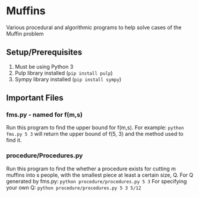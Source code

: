 # Muffins
Various procedural and algorithmic programs to help solve cases of the Muffin problem

## Setup/Prerequisites
1. Must be using Python 3
2. Pulp library installed (`pip install pulp`)
3. Sympy library installed (`pip install sympy`)


## Important Files

### fms.py - named for f(m,s)
Run this program to find the upper bound for f(m,s). 
For example: `python fms.py 5 3` will return the upper bound of f(5, 3) and the method used to find it.

### procedure/Procedures.py
Run this program to find the whether a procedure exists for cutting m muffins into s people, with the smallest piece at least a certain size, Q.
For Q generated by fms.py: `python procedure/procedures.py 5 3`
For specifying your own Q: `python procedure/procedures.py 5 3 5/12`